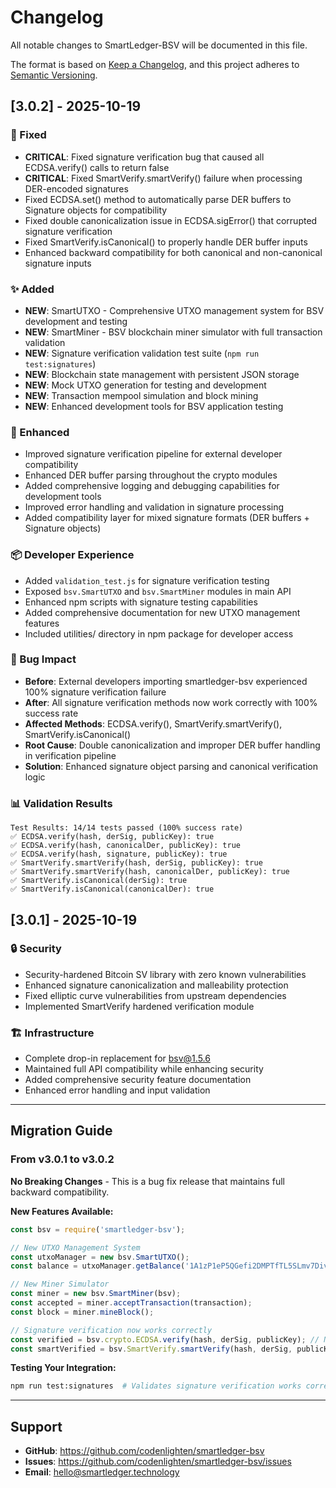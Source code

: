 # Changelog

All notable changes to SmartLedger-BSV will be documented in this file.

The format is based on [Keep a Changelog](https://keepachangelog.com/en/1.0.0/),
and this project adheres to [Semantic Versioning](https://semver.org/spec/v2.0.0.html).

## [3.0.2] - 2025-10-19

### 🔧 Fixed
- **CRITICAL**: Fixed signature verification bug that caused all ECDSA.verify() calls to return false
- **CRITICAL**: Fixed SmartVerify.smartVerify() failure when processing DER-encoded signatures
- Fixed ECDSA.set() method to automatically parse DER buffers to Signature objects for compatibility
- Fixed double canonicalization issue in ECDSA.sigError() that corrupted signature verification
- Fixed SmartVerify.isCanonical() to properly handle DER buffer inputs
- Enhanced backward compatibility for both canonical and non-canonical signature inputs

### ✨ Added
- **NEW**: SmartUTXO - Comprehensive UTXO management system for BSV development and testing
- **NEW**: SmartMiner - BSV blockchain miner simulator with full transaction validation
- **NEW**: Signature verification validation test suite (`npm run test:signatures`)
- **NEW**: Blockchain state management with persistent JSON storage
- **NEW**: Mock UTXO generation for testing and development
- **NEW**: Transaction mempool simulation and block mining
- **NEW**: Enhanced development tools for BSV application testing

### 🚀 Enhanced
- Improved signature verification pipeline for external developer compatibility
- Enhanced DER buffer parsing throughout the crypto modules
- Added comprehensive logging and debugging capabilities for development tools
- Improved error handling and validation in signature processing
- Added compatibility layer for mixed signature formats (DER buffers + Signature objects)

### 📦 Developer Experience
- Added `validation_test.js` for signature verification testing
- Exposed `bsv.SmartUTXO` and `bsv.SmartMiner` modules in main API
- Enhanced npm scripts with signature testing capabilities
- Added comprehensive documentation for new UTXO management features
- Included utilities/ directory in npm package for developer access

### 🐛 Bug Impact
- **Before**: External developers importing smartledger-bsv experienced 100% signature verification failure
- **After**: All signature verification methods now work correctly with 100% success rate
- **Affected Methods**: ECDSA.verify(), SmartVerify.smartVerify(), SmartVerify.isCanonical()
- **Root Cause**: Double canonicalization and improper DER buffer handling in verification pipeline
- **Solution**: Enhanced signature object parsing and canonical verification logic

### 📊 Validation Results
```
Test Results: 14/14 tests passed (100% success rate)
✅ ECDSA.verify(hash, derSig, publicKey): true
✅ ECDSA.verify(hash, canonicalDer, publicKey): true  
✅ ECDSA.verify(hash, signature, publicKey): true
✅ SmartVerify.smartVerify(hash, derSig, publicKey): true
✅ SmartVerify.smartVerify(hash, canonicalDer, publicKey): true
✅ SmartVerify.isCanonical(derSig): true
✅ SmartVerify.isCanonical(canonicalDer): true
```

## [3.0.1] - 2025-10-19

### 🔒 Security
- Security-hardened Bitcoin SV library with zero known vulnerabilities
- Enhanced signature canonicalization and malleability protection  
- Fixed elliptic curve vulnerabilities from upstream dependencies
- Implemented SmartVerify hardened verification module

### 🏗️ Infrastructure  
- Complete drop-in replacement for bsv@1.5.6
- Maintained full API compatibility while enhancing security
- Added comprehensive security feature documentation
- Enhanced error handling and input validation

---

## Migration Guide

### From v3.0.1 to v3.0.2

**No Breaking Changes** - This is a bug fix release that maintains full backward compatibility.

**New Features Available:**
```javascript
const bsv = require('smartledger-bsv');

// New UTXO Management System
const utxoManager = new bsv.SmartUTXO();
const balance = utxoManager.getBalance('1A1zP1eP5QGefi2DMPTfTL5SLmv7DivfNa');

// New Miner Simulator
const miner = new bsv.SmartMiner(bsv);
const accepted = miner.acceptTransaction(transaction);
const block = miner.mineBlock();

// Signature verification now works correctly
const verified = bsv.crypto.ECDSA.verify(hash, derSig, publicKey); // Now returns true
const smartVerified = bsv.SmartVerify.smartVerify(hash, derSig, publicKey); // Now returns true
```

**Testing Your Integration:**
```bash
npm run test:signatures  # Validates signature verification works correctly
```

---

## Support

- **GitHub**: https://github.com/codenlighten/smartledger-bsv
- **Issues**: https://github.com/codenlighten/smartledger-bsv/issues
- **Email**: hello@smartledger.technology